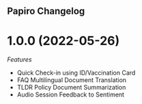 ## Papiro Changelog

<a name="1.0.0"></a>
# 1.0.0 (2022-05-26)

*Features*
* Quick Check-in using ID/Vaccination Card
* FAQ Multilingual Document Translation
* TLDR Policy Document Summarization
* Audio Session Feedback to Sentiment

